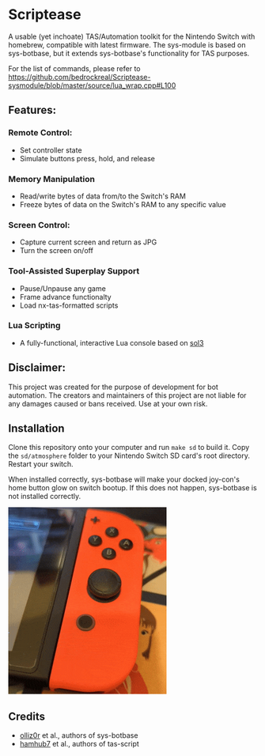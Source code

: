 # Scriptease
A usable (yet inchoate) TAS/Automation toolkit for the Nintendo Switch with homebrew, compatible with latest firmware. The sys-module is based on sys-botbase, but it extends sys-botbase's functionality for TAS purposes.

For the list of commands, please refer to https://github.com/bedrockreal/Scriptease-sysmodule/blob/master/source/lua_wrap.cpp#L100

## Features:
### Remote Control:
- Set controller state
- Simulate buttons press, hold, and release
<!-- - Simulate touch screen drawing -->

### Memory Manipulation
- Read/write bytes of data from/to the Switch's RAM
- Freeze bytes of data on the Switch's RAM to any specific value

### Screen Control:
- Capture current screen and return as JPG
- Turn the screen on/off

### Tool-Assisted Superplay Support
- Pause/Unpause any game
- Frame advance functionalty
- Load nx-tas-formatted scripts

### Lua Scripting
- A fully-functional, interactive Lua console based on [sol3](https://github.com/ThePhD/sol2)

## Disclaimer:
This project was created for the purpose of development for bot automation. The creators and maintainers of this project are not liable for any damages caused or bans received. Use at your own risk.

## Installation
Clone this repository onto your computer and run `make sd` to build it. Copy the `sd/atmosphere` folder to your Nintendo Switch SD card's root directory. Restart your switch.

When installed correctly, sys-botbase will make your docked joy-con's home button glow on switch bootup. If this does not happen, sys-botbase is not installed correctly.

![](joycon-glow.gif)

## Credits
- [olliz0r](https://github.com/olliz0r/sys-botbase) et al., authors of sys-botbase
- [hamhub7](https://github.com/hamhub7/tas-script) et al., authors of tas-script
